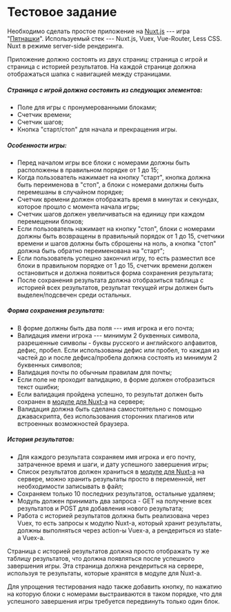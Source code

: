 # Тестовое задание

Необходимо сделать простое приложение на [Nuxt.js](https://nuxtjs.org/) --- игра "[Пятнашки](https://ru.wikipedia.org/wiki/Игра_в_15)".
Используемый стек --- Nuxt.js, Vuex, Vue-Router, Less CSS. Nuxt в режиме server-side рендеринга.

Приложение должно состоять из двух страниц: страница с игрой и страница с историей результатов.
На каждой странице должна отображаться шапка с навигацией между страницами.


##### Страница с игрой должна состояить из следующих элементов:
- Поле для игры с пронумерованными блоками;
- Счетчик времени;
- Счетчик шагов;
- Кнопка "старт/стоп" для начала и прекращения игры.


##### Особенности игры:
- Перед началом игры все блоки с номерами должны быть расположены в правильном порядке от 1 до 15;
- Когда пользователь нажимает на кнопку "старт", кнопка должна быть переименова в "стоп", а блоки с номерами должны быть перемешаны в случайном порядке;
- Счетчик времени должен отображать время в минутах и секундах, которое прошло с момента начала игры;
- Счетчик шагов должен увеличиваться на единицу при каждом перемещении блоков;
- Если пользователь нажимает на кнопку "стоп", блоки с номерами должны быть возвращены в правильный порядок от 1 до 15, счетчики времени и шагов должны быть сброшены на ноль, а кнопка "стоп" должна быть обратно переименована на "старт";
- Если пользователь успешно закончил игру, то есть разместил все блоки в правильном порядке от 1 до 15, счетчик времени должен остановиться и должна появиться форма сохранения результата;
- После сохранения результата должна отобразиться таблица с историей всех результатов, результат текущей игры должен быть выделен/подсвечен среди остальных.


##### Форма сохранения результата:
- В форме должны быть два поля --- имя игрока и его почта;
- Валидация имени игрока --- минимум 2 буквенных символа, разрешенные символы - буквы русского и английского алфавитов, дефис, пробел. Если использованы дефис или пробел, то каждая из частей до и после дефиса/пробела должна состоять из минимум 2 буквенных символов;
- Валидация почты по обычным правилам для почты;
- Если поле не проходит валидацию, в форме должен отобразиться текст ошибки;
- Если валидация пройдена успешно, то результат должен быть сохранен в [модуле для Nuxt-а](https://nuxtjs.org/docs/2.x/directory-structure/modules) на сервере;
- Валидация должна быть сделана самостоятельно с помощью джаваскрипта, без использования сторонних плагинов или встроенных возможностей браузера.


##### История результатов:
- Для каждого результата сохраняем имя игрока и его почту, затраченное время и шаги, и дату успешного завершения игры;
- Список результатов должен храниться в [модуле для Nuxt-а](https://nuxtjs.org/docs/2.x/directory-structure/modules) на сервере, можно хранить результаты просто в переменной, нет необходимости записывать в файл;
- Сохраняем только 10 последних результатов, остальные удаляем;
- Модуль должен принимать два запроса - GET на получение всех результатов и POST для добавления нового результата;
- Работа с историей результатов должна быть реализована через Vuex, то есть запросы к модулю Nuxt-а, который хранит результаты, должны выполняться через action-ы Vuex-а, а рендериться из state-а Vuex-а.


Страница с историей результатов должна просто отображать ту же таблицу результатов, что должна появляться после успешного завершения игры. Эта страница должна рендериться на сервере, используя те результаты, которые хранятся в модуле для Nuxt-а.

Для упрощения тестирования надо также добавить кнопку, по нажатию на которую блоки с номерами выстраиваются в таком порядке, что для успешного завершения игры требуется передвинуть только один блок.
